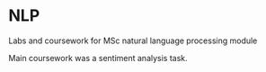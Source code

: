 # NLP
Labs and coursework for MSc natural language processing module

Main coursework was a sentiment analysis task.
